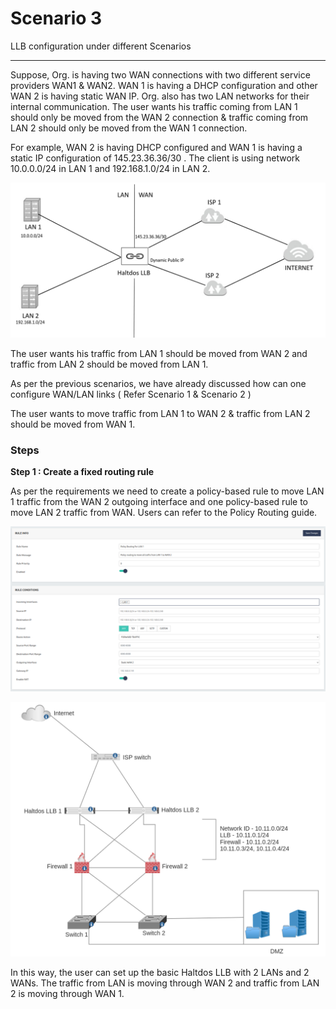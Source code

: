 # Scenario 3

LLB configuration under different Scenarios

--- 
Suppose, Org. is having two WAN connections with two different service providers WAN1 & WAN2. WAN 1 is having a DHCP configuration and other WAN 2 is having static WAN IP. Org. also has two LAN networks for their internal communication. The user wants his traffic coming from LAN 1 should only be moved from the WAN 2 connection & traffic coming from LAN 2 should only be moved from the WAN 1 connection.

For example, WAN 2 is having DHCP configured and WAN 1 is having a static IP configuration of 145.23.36.36/30 . The client is using network 10.0.0.0/24 in LAN 1 and 192.168.1.0/24 in LAN 2.


![Diagram](/img/llb/v6/scenarios/scenario3-1.png)

The user wants his traffic from LAN 1 should be moved from WAN 2 and traffic from LAN 2 should be moved from LAN 1.

As per the previous scenarios, we have already discussed how can one configure WAN/LAN links ( Refer Scenario 1 & Scenario 2 )

The user wants to move traffic from LAN 1 to WAN 2 & traffic from LAN 2 should be moved from WAN 1.

### Steps

**Step 1 : Create a fixed routing rule**

As per the requirements we need to create a policy-based rule to move LAN 1 traffic from the WAN 2 outgoing interface and one policy-based rule to move LAN 2 traffic from WAN. Users can refer to the Policy Routing guide.

![Diagram](/img/llb/v6/scenarios/scenario3-2.png)

![Diagram](/img/llb/v6/scenarios/scenario3-3.png)


In this way, the user can set up the basic Haltdos LLB with 2 LANs and 2 WANs. The traffic from LAN is moving through WAN 2 and traffic from LAN 2 is moving through WAN 1.

